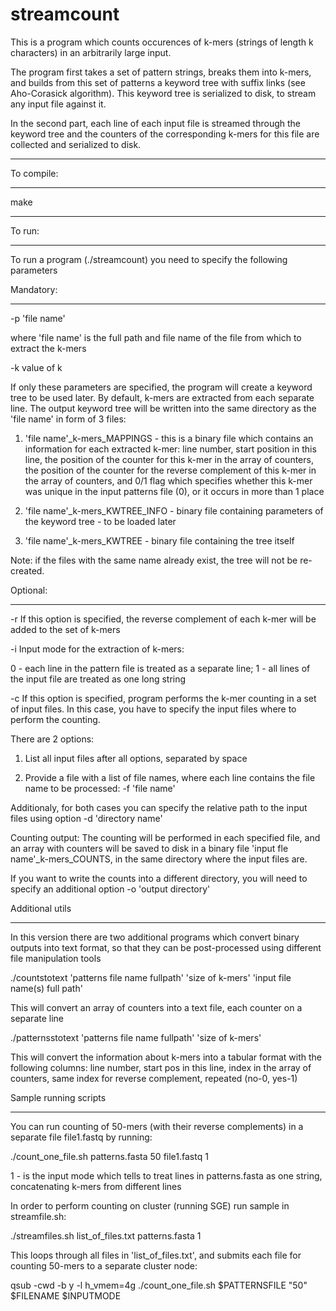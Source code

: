 streamcount
===========
This is a program which counts occurences of k-mers (strings of length k characters) in an arbitrarily large input.

The program first takes a set of pattern strings, breaks them into k-mers, and builds from this set of patterns 
a keyword tree with suffix links (see Aho-Corasick algorithm). This keyword tree is serialized to disk, 
to stream any input file against it.

In the second part, each line of each input file is streamed through the keyword tree 
and the counters of the corresponding k-mers for this file are collected and serialized to disk.

*************
To compile:
*************
make

************
To run:
************
To run a program (./streamcount) you need to specify the following parameters


Mandatory:
**********

-p 'file name'

where 'file name' is the full path and file name of the file from which to extract the k-mers

-k value of k

If only these parameters are specified, the program will create a keyword tree to be used later.
By default, k-mers are extracted from each separate line.
The output keyword tree will be written into the same directory as the 'file name' in form of 3 files:

1. 'file name'_k-mers_MAPPINGS - this is a binary file which contains an information for each extracted k-mer: 
line number, start position in this line, the position of the counter for this k-mer in the array of counters, 
the position of the counter for the reverse complement of this k-mer in the array of counters, and 0/1 flag 
which specifies whether this k-mer was unique in the input patterns file (0), or it occurs in more than 1 place

2. 'file name'_k-mers_KWTREE_INFO - binary file containing parameters of the keyword tree - to be loaded later

3. 'file name'_k-mers_KWTREE - binary file containing the tree itself

Note: if the files with the same name already exist, the tree will not be re-created.


Optional:
*********
-r If this option is specified, the reverse complement of each k-mer will be added to the set of k-mers

-i Input mode for the extraction of k-mers: 

  0 - each line in the pattern file is treated as a separate line;
  1 - all lines of the input file are treated as one long string

-c If this option is specified, program performs the k-mer counting in a set of input files.
In this case, you have to specify the input files where to perform the counting.

There are 2 options:

1. List all input files after all options, separated by space

2. Provide a file with a list of file names, where each line contains the file name to be processed: -f 'file name'

Additionaly, for both cases you can specify the relative path to the input files using option -d 'directory name'

Counting output:
The counting will be performed in each specified file, and an array with counters will be saved to disk in a binary file
'input fle name'_k-mers_COUNTS, in the same directory where the input files are.

If you want to write the counts into a different directory, you will need to specify an additional option
-o 'output directory'

Additional utils
****************
In this version there are two additional programs which convert binary outputs into text format, 
so that they can be post-processed using different file manipulation tools

./countstotext 'patterns file name fullpath' 'size of k-mers' 'input file name(s) full path'

This will convert an array of counters into a text file, each counter on a separate line

./patternsstotext 'patterns file name fullpath' 'size of k-mers'

This will convert the information about k-mers into a tabular format with the following columns:
line number, start pos in this line, index in the array of counters, same index for reverse complement, repeated (no-0, yes-1)

Sample running scripts
**********************
You can run counting of 50-mers (with their reverse complements) in a separate file file1.fastq by running:

./count_one_file.sh patterns.fasta 50 file1.fastq 1

1 - is the input mode which tells to treat lines in patterns.fasta as one string, concatenating k-mers from different lines


In order to perform counting on cluster (running SGE) run sample in streamfile.sh:

./streamfiles.sh list_of_files.txt patterns.fasta 1

This loops through all files in 'list_of_files.txt', and submits each file for counting 50-mers to a separate cluster node:

qsub -cwd -b y -l h_vmem=4g ./count_one_file.sh $PATTERNSFILE "50" $FILENAME $INPUTMODE
